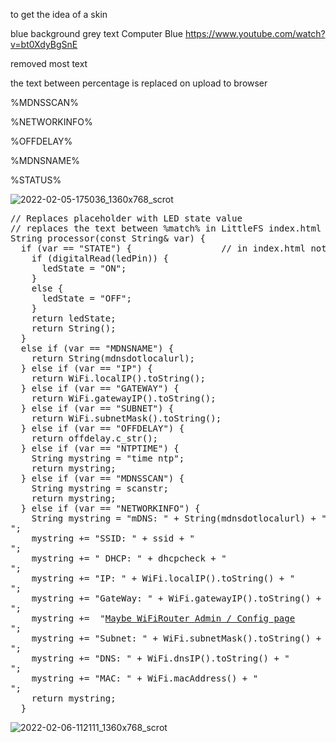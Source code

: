 to get the idea of a skin

blue background grey text Computer Blue https://www.youtube.com/watch?v=bt0XdyBgSnE

removed most text

the text between percentage is replaced on upload to browser

%MDNSSCAN%

%NETWORKINFO%

%OFFDELAY%

%MDNSNAME%

%STATUS%

![2022-02-05-175036_1360x768_scrot](https://user-images.githubusercontent.com/45427770/152650798-ead12835-8935-442f-89cf-34472a552c16.png)


<pre>
// Replaces placeholder with LED state value
// replaces the text between %match% in LittleFS index.html on upload with actual variables
String processor(const String& var) {
  if (var == "STATE") {                 // in index.html noted as &STATE&
    if (digitalRead(ledPin)) {
      ledState = "ON";
    }
    else {
      ledState = "OFF";
    }
    return ledState;
    return String();
  }
  else if (var == "MDNSNAME") {                                      // in index.html noted as %MDNSNAME%
    return String(mdnsdotlocalurl);
  } else if (var == "IP") {                                          // in index.html noted as %IP%
    return WiFi.localIP().toString();
  } else if (var == "GATEWAY") {                                    // in index.html noted as %GATEWAY%
    return WiFi.gatewayIP().toString();
  } else if (var == "SUBNET") {                                     // in index.html noted as %SUBNET%
    return WiFi.subnetMask().toString();
  } else if (var == "OFFDELAY") {                                   // in index.html noted as %OFFDELAY%
    return offdelay.c_str();
  } else if (var == "NTPTIME") {                                    // in index.html noted as &NTPTIME&
    String mystring = "time ntp";
    return mystring;
  } else if (var == "MDNSSCAN") {                                     // in index.html noted as %MDNSSCAN%
    String mystring = scanstr;
    return mystring;
  } else if (var == "NETWORKINFO") {                                   // in index.html noted as %NETWORKINFO%
    String mystring = "mDNS: " + String(mdnsdotlocalurl) + ".local<br>";
    mystring += "SSID: " + ssid + "<br>";
    mystring += " DHCP: " + dhcpcheck + "<br>";
    mystring += "IP: " + WiFi.localIP().toString() + "<br>";
    mystring += "GateWay: " + WiFi.gatewayIP().toString() + "<br>";
    mystring +=  "<a href=\"http://" + WiFi.gatewayIP().toString() + "\">Maybe WiFiRouter Admin / Config page</a><br>";
    mystring += "Subnet: " + WiFi.subnetMask().toString() + "<br>";
    mystring += "DNS: " + WiFi.dnsIP().toString() + "<br>";
    mystring += "MAC: " + WiFi.macAddress() + "<br>";
    return mystring;
  }
</pre>


![2022-02-06-112111_1360x768_scrot](https://user-images.githubusercontent.com/45427770/152676515-6aaa1204-0681-4a14-b9b3-503a7d360bc6.png)


